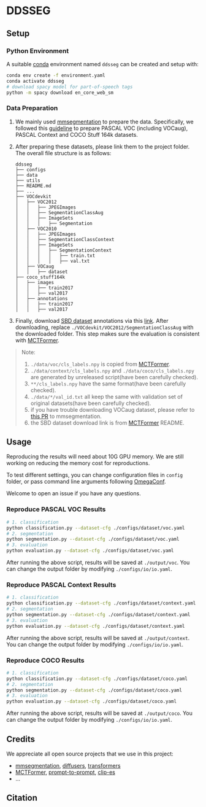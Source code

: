 # DDSSEG

## Setup

### Python Environment

A suitable [conda](https://conda.io/) environment named `ddsseg` can be created and setup with:

```bash
conda env create -f environment.yaml
conda activate ddsseg
# download spacy model for part-of-speech tags
python -m spacy download en_core_web_sm
```

### Data Preparation

1. We mainly used [mmsegmentation](https://github.com/open-mmlab/mmsegmentation) to prepare the data. Specifically, we followed this [guideline](https://github.com/open-mmlab/mmsegmentation/blob/main/docs/en/user_guides/2_dataset_prepare.md) to prepare PASCAL VOC (including VOCaug), PASCAL Context and COCO Stuff 164k datasets.

2. After preparing these datasets, please link them to the project folder. The overall file structure is as follows:
    ```
    ddsseg
    ├── configs
    ├── data
    ├── utils
    ├── README.md
    ├── ...
    ├── VOCdevkit
    │   ├── VOC2012
    │   │   ├── JPEGImages
    │   │   ├── SegmentationClassAug
    │   │   ├── ImageSets
    │   │   │   ├── Segmentation
    │   ├── VOC2010
    │   │   ├── JPEGImages
    │   │   ├── SegmentationClassContext
    │   │   ├── ImageSets
    │   │   │   ├── SegmentationContext
    │   │   │   │   ├── train.txt
    │   │   │   │   ├── val.txt
    │   ├── VOCaug
    │   │   ├── dataset
    ├── coco_stuff164k
    │   ├── images
    │   │   ├── train2017
    │   │   ├── val2017
    │   ├── annotations
    │   │   ├── train2017
    │   │   ├── val2017
    ```

3. Finally, download [SBD dataset](https://ieeexplore.ieee.org/stamp/stamp.jsp?arnumber=6126343&casa_token=cOQGLW2KWqUAAAAA:Z-QHpQPf8Pnb07A75yBm2muYjqJwYUYPFbwwxMFHRcjRX0zl45kEGNqyTEPH7irB2QbabZbn&tag=1) annotations via this [link](https://www.dropbox.com/s/oeu149j8qtbs1x0/SegmentationClassAug.zip?dl=0). After downloading, replace `./VOCdevkit/VOC2012/SegmentationClassAug` with the downloaded folder. This step makes sure the evaluation is consistent with [MCTFormer](https://github.com/xulianuwa/MCTformer).

> Note:
> 1. `./data/voc/cls_labels.npy` is copied from [MCTFormer](https://github.com/xulianuwa/MCTformer).
> 2. `./data/context/cls_labels.npy` and `./data/coco/cls_labels.npy` are generated by unreleased script(have been carefully checked).
> 3. `**/cls_labels.npy` have the same format(have been carefully checked).
> 4. `./data/*/val_id.txt` all keep the same with validation set of original datasets(have been carefully checked).
> 5. if you have trouble downloading VOCaug dataset, please refer to [this PR](https://github.com/open-mmlab/mmsegmentation/pull/3654) to mmsegmentation.
> 6. the SBD dataset download link is from [MCTFormer](https://github.com/xulianuwa/MCTformer) README.

## Usage

Reproducing the results will need about 10G GPU memory. We are still working on reducing the memory cost for reproductions.

To test different settings, you can change configuration files in `config` folder, or pass command line arguments following [OmegaConf](https://omegaconf.readthedocs.io/en/2.3_branch/usage.html#usage).

Welcome to open an issue if you have any questions. 

### Reproduce PASCAL VOC Results

```bash
# 1. classification
python classification.py --dataset-cfg ./configs/dataset/voc.yaml
# 2. segmentation
python segmentation.py --dataset-cfg ./configs/dataset/voc.yaml
# 3. evaluation
python evaluation.py --dataset-cfg ./configs/dataset/voc.yaml
```

After running the above script, results will be saved at `./output/voc`. You can change the output folder by modifying `./configs/io/io.yaml`.

### Reproduce PASCAL Context Results

```bash
# 1. classification
python classification.py --dataset-cfg ./configs/dataset/context.yaml
# 2. segmentation
python segmentation.py --dataset-cfg ./configs/dataset/context.yaml
# 3. evaluation
python evaluation.py --dataset-cfg ./configs/dataset/context.yaml
```

After running the above script, results will be saved at `./output/context`. You can change the output folder by modifying `./configs/io/io.yaml`.

### Reproduce COCO Results

```bash
# 1. classification
python classification.py --dataset-cfg ./configs/dataset/coco.yaml
# 2. segmentation
python segmentation.py --dataset-cfg ./configs/dataset/coco.yaml
# 3. evaluation
python evaluation.py --dataset-cfg ./configs/dataset/coco.yaml
```

After running the above script, results will be saved at `./output/coco`. You can change the output folder by modifying `./configs/io/io.yaml`.

## Credits

We appreciate all open source projects that we use in this project:

- [mmsegmentation](https://github.com/open-mmlab/mmsegmentation), [diffusers](https://github.com/huggingface/diffusers), [transformers](https://github.com/huggingface/transformers)
- [MCTFormer](https://github.com/xulianuwa/MCTformer), [prompt-to-prompt](https://github.com/google/prompt-to-prompt), [clip-es](https://github.com/linyq2117/CLIP-ES)
- ...

## Citation
```bibtex

```

